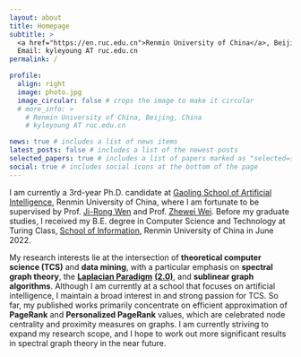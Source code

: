 ```yaml
---
layout: about
title: Homepage
subtitle: >
  <a href="https://en.ruc.edu.cn">Renmin University of China</a>, Beijing, China<br>
  Email: kyleyoung AT ruc.edu.cn
permalink: /

profile:
  align: right
  image: photo.jpg
  image_circular: false # crops the image to make it circular
  # more_info: >
    # Renmin University of China, Beijing, China
    # kyleyoung AT ruc.edu.cn

news: true # includes a list of news items
latest_posts: false # includes a list of the newest posts
selected_papers: true # includes a list of papers marked as "selected={true}"
social: true # includes social icons at the bottom of the page
---
```


I am currently a 3rd-year Ph.D. candidate at [Gaoling School of Artificial Intelligence](https://ai.ruc.edu.cn/en), Renmin University of China, where I am fortunate to be supervised by Prof. [Ji-Rong Wen](https://gsai.ruc.edu.cn/english/jrwen/) and Prof. [Zhewei Wei](https://weizhewei.com/).
Before my graduate studies, I received my B.E. degree in Computer Science and Technology at Turing Class, [School of Information](http://info.ruc.edu.cn/Home/index.htm), Renmin University of China in June 2022.

My research interests lie at the intersection of **theoretical computer science (TCS)** and **data mining**, with a particular emphasis on **spectral graph theory**, the **[Laplacian Paradigm](https://link.springer.com/chapter/10.1007/978-3-642-13562-0_2)** **[(2.0)](https://sachdevasushant.github.io/laplacian2.0/)**, and **sublinear graph algorithms**.
Although I am currently at a school that focuses on artificial intelligence, I maintain a broad interest in and strong passion for TCS.
So far, my published works primarily concentrate on efficient approximation of **PageRank** and **Personalized PageRank** values, which are celebrated node centrality and proximity measures on graphs.
I am currently striving to expand my research scope, and I hope to work out more significant results in spectral graph theory in the near future.
